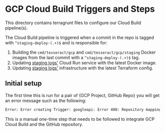 # GCP Cloud Build Triggers and Steps

This directory contains terragrunt files to configure our Cloud Build pipeline(s).

The Cloud Build pipeline is triggered when a commit in the repo is tagged with
`^staging-deploy-(.+)$` and is responsible for:

1. Building the `cmd/tesseract/gcp` and `cmd/tesseract/gcp/staging` Docker images from the last
commit with a `^staging-deploy-(.+)$` tag.
1. Updating [staging
logs'](/deployment/live/gcp/static-ct-staging/logs/) Cloud Run service with the
latest Docker image.
1. Updating [staging
logs'](/deployment/live/gcp/static-ct-staging/logs/) infrastructure with the
latest Terraform config.

## Initial setup

The first time this is run for a pair of {GCP Project, GitHub Repo} you will get
an error message such as the following:

```bash
Error: Error creating Trigger: googleapi: Error 400: Repository mapping does not exist. Please visit $URL to connect a repository to your project
```

This is a manual one-time step that needs to be followed to integrate GCP Cloud
Build and the GitHub repository.
